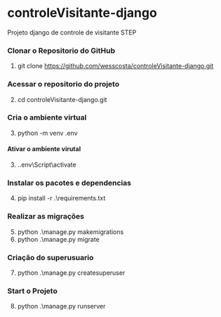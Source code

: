 # controleVisitante-django
Projeto django de controle de visitante
STEP

### Clonar o Repositorio do GitHub
01. git clone https://github.com/wesscosta/controleVisitante-django.git

### Acessar o repositorio do projeto
02. cd controleVisitante-django.git

### Cria o ambiente virtual
03. python -m venv .env

#### Ativar o ambiente virutal
03. .\.env\Script\activate

### Instalar os pacotes e dependencias
04. pip install -r .\requirements.txt

### Realizar as migrações
05. python .\manage.py makemigrations
06. python .\manage.py migrate

### Criação do superusuario
07. python .\manage.py createsuperuser

### Start o Projeto
08. python .\manage.py runserver


